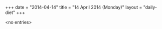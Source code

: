 +++
date = "2014-04-14"
title = "14 April 2014 (Monday)"
layout = "daily-diet"
+++


\<no entries\>
